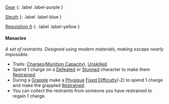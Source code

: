[Gear](Game/Gear-List)
{: .label .label-purple }

[Sleuth](Game/Sleuth)
{: .label .label-blue }

[Requisition 0](Game/Deployment#Requisition)
{: .label .label-yellow }

#### Manacles

_A set of restraints. Designed using modern materials, making escape nearly impossible._

- Traits: [Charges](Game/Core/Terminology#Charges)([Munition Capacity](Game/Blocks/Munition-Capacity)), [Unskilled](Game/Core/Blocks/Unskilled).
- Spend 1 charge on a [Defeated](Game/Core/Effects#Defeated) or [Stunned](Game/Core/Effects#Stunned) character to make them [Restrained](Game/Core/Effects#Restrained).
- During a [Grapple](Game/Core/Special-Combat-Actions#Grapple) make a [Physique](Game/Core/Strength#Physique) [Fixed Difficulty](Game/Core/Skills#Fixed%20Difficulty)(-2) to spend 1 charge and make the grappled [Restrained](Game/Core/Effects#Restrained).
- You can collect the restraints from someone you have restrained to regain 1 charge.
